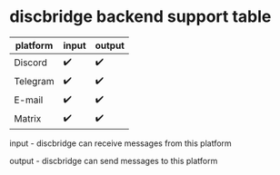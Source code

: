 # discbridge backend support table

| platform            | input | output |
|---------------------|-------|--------|
| Discord             | ✔️ | ✔️ |
| Telegram            | ✔️ | ✔️ |
| E-mail              | ✔️ | ✔️ |
| Matrix              | ✔️ | ✔️ |

input - discbridge can receive messages from this platform

output - discbridge can send messages to this platform

